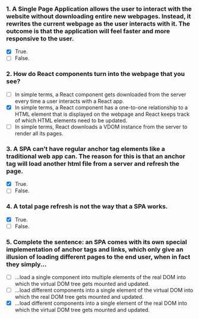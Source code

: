 ### 1. A Single Page Application allows the user to interact with the website without downloading entire new webpages. Instead, it rewrites the current webpage as the user interacts with it. The outcome is that the application will feel faster and more responsive to the user.

- [x] True.
- [ ] False.

### 2. How do React components turn into the webpage that you see?

- [ ] In simple terms, a React component gets downloaded from the server every time a user interacts with a React app.
- [x] In simple terms, a React component has a one-to-one relationship to a HTML element that is displayed on the webpage and React keeps track of which HTML elements need to be updated.
- [ ] In simple terms, React downloads a VDOM instance from the server to render all its pages.

### 3. A SPA can’t have regular anchor tag elements like a traditional web app can. The reason for this is that an anchor tag will load another html file from a server and refresh the page.

- [x] True.
- [ ] False.

### 4. A total page refresh is not the way that a SPA works.

- [x] True.
- [ ] False.

### 5. Complete the sentence: an SPA comes with its own special implementation of anchor tags and links, which only give an illusion of loading different pages to the end user, when in fact they simply...

- [ ] ...load a single component into multiple elements of the real DOM into which the virtual DOM tree gets mounted and updated.
- [ ] ...load different components into a single element of the virtual DOM into which the real DOM tree gets mounted and updated.
- [x] ...load different components into a single element of the real DOM into which the virtual DOM tree gets mounted and updated.
